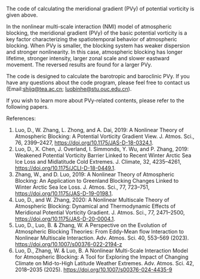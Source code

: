 The code of calculating the meridional gradient (PVy) of potential vorticity is given above.

In the nonlinear multi-scale interaction (NMI) model of atmospheric blocking, the meridional gradient (PVy) of the basic potential vorticity is a key factor characterizing the spatiotemporal behavior of atmospheric blocking. When PVy is smaller, the blocking system has weaker dispersion and stronger nonlinearity. In this case, atmospheric blocking has longer lifetime, stronger intensity, larger zonal scale and slower eastward movement. The reversed results are found for a larger PVy.

The code is designed to calculate the barotropic and baroclinic PVy. If you have any questions about the code program, please feel free to contact us (Email:shijq@tea.ac.cn; luobinhe@stu.ouc.edu.cn).

If you wish to learn more about PVy-related contents, please refer to the following papers.

References:
1. Luo, D., W. Zhang, L. Zhong, and A. Dai, 2019: A Nonlinear Theory of Atmospheric Blocking: A Potential Vorticity Gradient View. J. Atmos. Sci., 76, 2399–2427, https://doi.org/10.1175/JAS-D-18-0324.1.
2. Luo, D., X. Chen, J. Overland, I. Simmonds, Y. Wu, and P. Zhang, 2019: Weakened Potential Vorticity Barrier Linked to Recent Winter Arctic Sea Ice Loss and Midlatitude Cold Extremes. J. Climate, 32, 4235–4261, https://doi.org/10.1175/JCLI-D-18-0449.1.
3. Zhang, W., and D. Luo, 2019: A Nonlinear Theory of Atmospheric Blocking: An Application to Greenland Blocking Changes Linked to Winter Arctic Sea Ice Loss. J. Atmos. Sci., 77, 723–751, https://doi.org/10.1175/JAS-D-19-0198.1.
4. Luo, D., and W. Zhang, 2020: A Nonlinear Multiscale Theory of Atmospheric Blocking: Dynamical and Thermodynamic Effects of Meridional Potential Vorticity Gradient. J. Atmos. Sci., 77, 2471–2500, https://doi.org/10.1175/JAS-D-20-0004.1.
5. Luo, D., Luo, B. & Zhang, W. A Perspective on the Evolution of Atmospheric Blocking Theories: From Eddy-Mean flow Interaction to Nonlinear Multiscale Interaction. Adv. Atmos. Sci. 40, 553–569 (2023). https://doi.org/10.1007/s00376-022-2194-z
6. Luo, D., Zhang, W. & Luo, B. A Nonlinear Multi-Scale Interaction Model for Atmospheric Blocking: A Tool for Exploring the Impact of Changing Climate on Mid-to-High Latitude Weather Extremes. Adv. Atmos. Sci. 42, 2018–2035 (2025). https://doi.org/10.1007/s00376-024-4435-9

